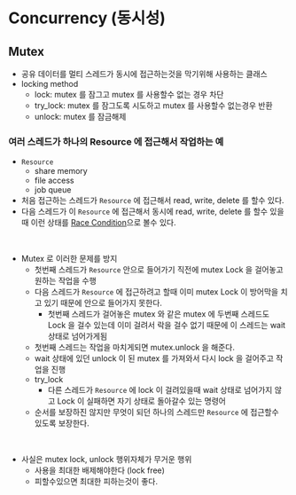 # Concurrency (동시성)

## Mutex

- 공유 데이터를 멀티 스레드가 동시에 접근하는것을 막기위해 사용하는 클래스
- locking method
    - lock: mutex 를 잠그고 mutex 를 사용할수 없는 경우 차단
    - try_lock: mutex 를 잠그도록 시도하고 mutex 를 사용할수 없는경우 반환
    - unlock: mutex 를 잠금해제

### 여러 스레드가 하나의 Resource 에 접근해서 작업하는 예
- `Resource`
    - share memory
    - file access
    - job queue
- 처음 접근하는 스레드가 `Resource` 에 접근해서 read, write, delete 를 할수 있다.
- 다음 스레드가 이 `Resource` 에 접근해서 동시에 read, write, delete 를 할수 있을때 이런 상태를 [Race Condition](./../Parallel/#race-condition)으로 볼수 있다.

<br/>

- Mutex 로 이러한 문제를 방지
    - 첫번째 스레드가 `Resource` 안으로 들어가기 직전에 mutex Lock 을 걸어놓고 원하는 작업을 수행
    - 다음 스레드가 `Resource` 에 접근하려고 할때 이미 mutex Lock 이 방어막을 치고 있기 때문에 안으로 들어가지 못한다.
        - 첫번째 스레드가 걸어놓은 mutex 와 같은 mutex 에 두번째 스레드도 Lock 을 걸수 있는데 이미 걸려서 락을 걸수 없기 때문에 이 스레드는 wait 상태로 넘어가게됨
    - 첫번째 스레드는 작업을 마치게되면 mutex.unlock 을 해준다.
    - wait 상태에 있던 unlock 이 된 mutex 를 가져와서 다시 lock 을 걸어주고 작업을 진행
    - try_lock
        - 다른 스레드가 `Resource` 에 lock 이 걸려있을때 wait 상태로 넘어가지 않고 Lock 이 실패하면 자기 상태로 돌아갈수 있는 명령어
    - 순서를 보장하진 않지만 무엇이 되던 하나의 스레드만 `Resource`  에 접근할수 있도록 보장한다.

<br/>

- 사실은 mutex lock, unlock 행위자체가 무거운 행위
    - 사용을 최대한 배제해야한다 (lock free)
    - 피할수있으면 최대한 피하는것이 좋다.

